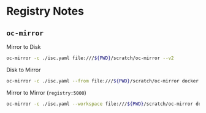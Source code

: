 # Registry Notes

## `oc-mirror`

Mirror to Disk

```sh
oc-mirror -c ./isc.yaml file:///${PWD}/scratch/oc-mirror --v2
```

Disk to Mirror

```sh
oc-mirror -c ./isc.yaml --from file:///${PWD}/scratch/oc-mirror docker://registry:5000 --v2
```

Mirror to Mirror (`registry:5000`)

```sh
oc-mirror -c ./isc.yaml --workspace file:///${PWD}/scratch/oc-mirror docker://registry:5000 --v2
```
